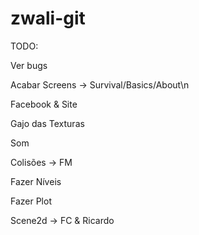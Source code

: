 zwali-git
=========
 TODO:

Ver bugs

Acabar Screens -> Survival/Basics/About\n

Facebook & Site

Gajo das Texturas

Som

Colisões  -> FM

Fazer Níveis

Fazer Plot

Scene2d  -> FC & Ricardo
